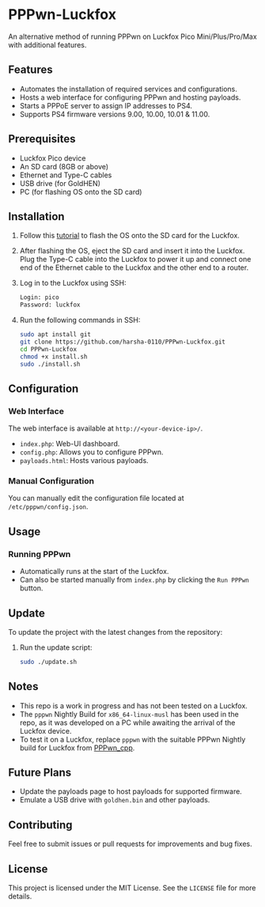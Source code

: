 # PPPwn-Luckfox

An alternative method of running PPPwn on Luckfox Pico Mini/Plus/Pro/Max with additional features.

## Features

- Automates the installation of required services and configurations.
- Hosts a web interface for configuring PPPwn and hosting payloads.
- Starts a PPPoE server to assign IP addresses to PS4.
- Supports PS4 firmware versions 9.00, 10.00, 10.01 & 11.00.

## Prerequisites

- Luckfox Pico device
- An SD card (8GB or above)
- Ethernet and Type-C cables
- USB drive (for GoldHEN)
- PC (for flashing OS onto the SD card)

## Installation

1. Follow this [tutorial](https://wiki.luckfox.com/Luckfox-Pico/Luckfox-Pico-quick-start) to flash the OS onto the SD card for the Luckfox.

2. After flashing the OS, eject the SD card and insert it into the Luckfox. Plug the Type-C cable into the Luckfox to power it up and connect one end of the Ethernet cable to the Luckfox and the other end to a router.

3. Log in to the Luckfox using SSH:
    ```sh
    Login: pico
    Password: luckfox
    ```

4. Run the following commands in SSH:
   ```sh
   sudo apt install git
   git clone https://github.com/harsha-0110/PPPwn-Luckfox.git
   cd PPPwn-Luckfox
   chmod +x install.sh
   sudo ./install.sh
   ```

## Configuration

### Web Interface

The web interface is available at `http://<your-device-ip>/`.
- `index.php`: Web-UI dashboard.
- `config.php`: Allows you to configure PPPwn.
- `payloads.html`: Hosts various payloads.

### Manual Configuration

You can manually edit the configuration file located at `/etc/pppwn/config.json`.

## Usage

### Running PPPwn

- Automatically runs at the start of the Luckfox.
- Can also be started manually from `index.php` by clicking the `Run PPPwn` button.

## Update

To update the project with the latest changes from the repository:

1. Run the update script:
   ```sh
   sudo ./update.sh
   ```

## Notes
- This repo is a work in progress and has not been tested on a Luckfox.
- The `pppwn` Nightly Build for `x86_64-linux-musl` has been used in the repo, as it was developed on a PC while awaiting the arrival of the Luckfox device.
- To test it on a Luckfox, replace `pppwn` with the suitable PPPwn Nightly build for Luckfox from [PPPwn_cpp](https://github.com/xfangfang/PPPwn_cpp).

## Future Plans
- Update the payloads page to host payloads for supported firmware.
- Emulate a USB drive with `goldhen.bin` and other payloads.

## Contributing

Feel free to submit issues or pull requests for improvements and bug fixes.

## License

This project is licensed under the MIT License. See the `LICENSE` file for more details.
